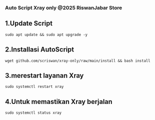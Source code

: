 ### Auto Script Xray only @2025 RiswanJabar Store

## 1.Update Script
```
sudo apt update && sudo apt upgrade -y
```

## 2.Installasi AutoScript
```
wget github.com/scriswan/xray-only/raw/main/install && bash install
```

## 3.merestart layanan Xray
```
sudo systemctl restart xray
```

## 4.Untuk memastikan Xray berjalan
```
sudo systemctl status xray
```
